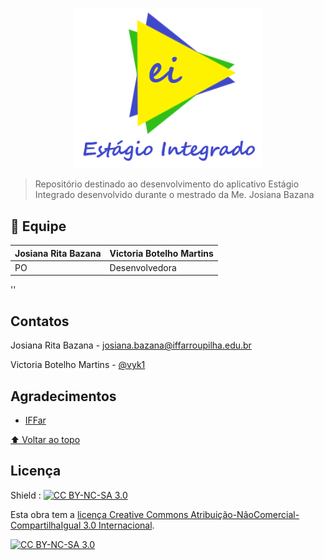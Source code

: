 <p align="center">
  <a href="https://github.com/vyk1/estagio-integrado">
    <img alt="ESTÁGIO INTEGRADO" src="/admin/src/assets/imgs/logo.png" width="300" />
  </a>
</p>

> Repositório destinado ao desenvolvimento do aplicativo Estágio Integrado desenvolvido durante o mestrado da Me. Josiana Bazana

  

## 🤝 Equipe
  
| Josiana Rita Bazana | Victoria Botelho Martins |
|--|--|
| PO | Desenvolvedora |

''
## Contatos

Josiana Rita Bazana - josiana.bazana@iffarroupilha.edu.br

Victoria Botelho Martins - [@vyk1](https://github.com/vyk1)

## Agradecimentos

* [IFFar](https://IFFar.br/)

[⬆ Voltar ao topo](#topo)<br>

## Licença

Shield : [![CC BY-NC-SA 3.0][cc-by-nc-sa-shield]][cc-by-nc-sa]

Esta obra tem a [licença Creative Commons Atribuição-NãoComercial-CompartilhaIgual 3.0 Internacional][cc-by-nc-sa].

[![CC BY-NC-SA 3.0][cc-by-nc-sa-image]][cc-by-nc-sa]

[cc-by-nc-sa]: https://creativecommons.org/licenses/by-nc-sa/3.0/deed.pt_BR
[cc-by-nc-sa-image]: https://licensebuttons.net/l/by-nc-sa/3.0/88x31.png
[cc-by-nc-sa-shield]: https://img.shields.io/badge/License-CC%20BY--NC--SA%203.0-lightgrey.svg
